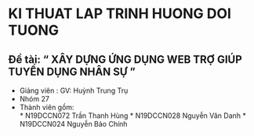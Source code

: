 # KI THUAT LAP TRINH HUONG DOI TUONG 
## Đề tài: “ XÂY DỰNG ỨNG DỤNG WEB TRỢ GIÚP TUYỂN DỤNG NHÂN SỰ ”
	
* Giảng viên :  GV: Huỳnh Trung Trụ
* Nhóm 27
* Thành viên gồm:      
        * N19DCCN072	Trần Thanh Hùng	
        * N19DCCN028	Nguyễn Văn Danh	
        * N19DCCN024	Nguyễn Bảo Chính	




